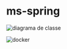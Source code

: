 # ms-spring


![diagrama de classe](https://user-images.githubusercontent.com/44611131/144337612-89508e9e-fe99-48e1-aa46-9ce04cf6e408.PNG)


![docker](https://user-images.githubusercontent.com/44611131/144337652-7ddbff46-aaa3-4609-9f75-8d61ceae0387.PNG)

